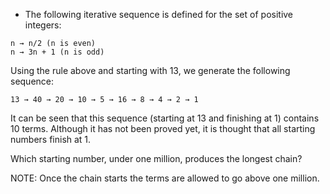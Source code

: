 	
- The following iterative sequence is defined for the set of positive integers:
```
n → n/2 (n is even)
n → 3n + 1 (n is odd)
```
Using the rule above and starting with 13, we generate the following sequence:
```
13 → 40 → 20 → 10 → 5 → 16 → 8 → 4 → 2 → 1
```
It can be seen that this sequence (starting at 13 and finishing at 1) contains 10 terms. Although it has not been proved yet, it is thought that all starting numbers finish at 1.

Which starting number, under one million, produces the longest chain?

NOTE: Once the chain starts the terms are allowed to go above one million.
